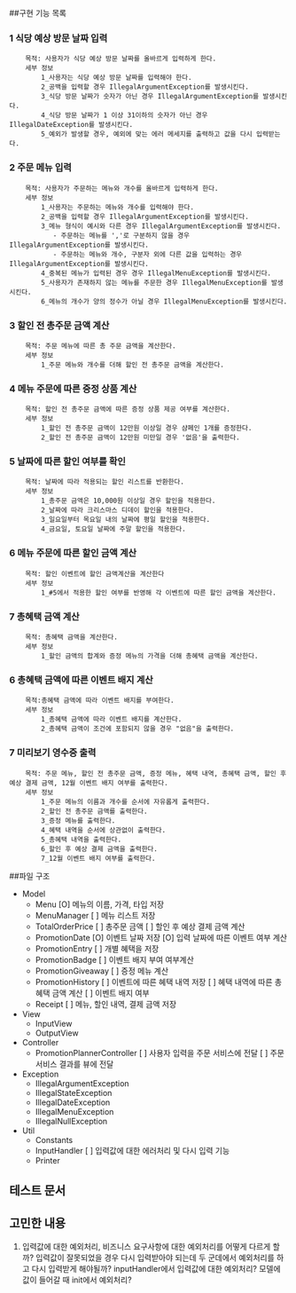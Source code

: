 ##구현 기능 목록
### 1 식당 예상 방문 날짜 입력
        목적: 사용자가 식당 예상 방문 날짜를 올바르게 입력하게 한다.
        세부 정보
			1_사용자는 식당 예상 방문 날짜를 입력해야 한다. 
			2_공백을 입력할 경우 IllegalArgumentException를 발생시킨다. 
            3_식당 방문 날짜가 숫자가 아닌 경우 IllegalArgumentException를 발생시킨다. 
			4_식당 방문 날짜가 1 이상 31이하의 숫자가 아닌 경우 IllegalDateException를 발생시킨다.
			5_예외가 발생할 경우, 예외에 맞는 에러 메세지를 출력하고 값을 다시 입력받는다. 
### 2 주문 메뉴 입력
        목적: 사용자가 주문하는 메뉴와 개수를 올바르게 입력하게 한다.
        세부 정보
            1_사용자는 주문하는 메뉴와 개수를 입력해야 한다. 
			2_공백을 입력할 경우 IllegalArgumentException를 발생시킨다. 
			3_메뉴 형식이 예시와 다른 경우 IllegalArgumentException를 발생시킨다.
               - 주문하는 메뉴를 ','로 구분하지 않을 경우 IllegalArgumentException를 발생시킨다. 
               - 주문하는 메뉴와 개수, 구분자 외에 다른 값을 입력하는 경우 IllegalArgumentException를 발생시킨다. 
			4_중복된 메뉴가 입력된 경우 경우 IllegalMenuException를 발생시킨다. 
			5_사용자가 존재하지 않는 메뉴를 주문한 경우 IllegalMenuException를 발생시킨다. 
			6_메뉴의 개수가 양의 정수가 아닐 경우 IllegalMenuException를 발생시킨다.
### 3 할인 전 총주문 금액 계산
		목적: 주문 메뉴에 따른 총 주문 금액을 계산한다.
		세부 정보
            1_주문 메뉴와 개수를 더해 할인 전 총주문 금액을 계산한다.
### 4 메뉴 주문에 따른 증정 상품 계산
		목적: 할인 전 총주문 금액에 따른 증정 상품 제공 여부를 계산한다.
		세부 정보
            1_할인 전 총주문 금액이 12만원 이상일 경우 샴페인 1개를 증정한다.
            2_할인 전 총주문 금액이 12만원 미만일 경우 '없음'을 출력한다.
### 5 날짜에 따른 할인 여부를 확인
		목적: 날짜에 따라 적용되는 할인 리스트를 반환한다.
		세부 정보
			1_총주문 금액은 10,000원 이상일 경우 할인을 적용한다.
            2_날짜에 따라 크리스마스 디데이 할인을 적용한다.
            3_일요일부터 목요일 내의 날짜에 평일 할인을 적용한다.
            4_금요일, 토요일 날짜에 주말 할인을 적용한다.
### 6 메뉴 주문에 따른 할인 금액 계산
		목적: 할인 이벤트에 할인 금액계산을 계산한다
		세부 정보
            1_#5에서 적용한 할인 여부를 반영해 각 이벤트에 따른 할인 금액을 계산한다. 
### 7 총혜택 금액 계산
		목적: 총혜택 금액을 계산한다.
		세부 정보
            1_할인 금액의 합계와 증정 메뉴의 가격을 더해 총혜택 금액을 계산한다.
### 6 총혜택 금액에 따른 이벤트 배지 계산
		목적:총혜택 금액에 따라 이벤트 배지를 부여한다.
		세부 정보
            1_총혜택 금액에 따라 이벤트 배지를 계산한다.
            2_총혜택 금액이 조건에 포함되지 않을 경우 "없음"을 출력한다.
### 7 미리보기 영수증 출력
		목적: 주문 메뉴, 할인 전 총주문 금액, 증정 메뉴, 혜택 내역, 총혜택 금액, 할인 후 예상 결제 금액, 12월 이벤트 배지 여부를 출력한다.
		세부 정보
            1_주문 메뉴의 이름과 개수를 순서에 자유롭게 출력한다.
            2_할인 전 총주문 금액를 출력한다.
            3_증정 메뉴를 출력한다.
            4_혜택 내역을 순서에 상관없이 출력한다.
            5_총혜택 내역을 출력한다. 
            6_할인 후 예상 결제 금액을 출력한다.
            7_12월 이벤트 배지 여부를 출력한다.

##파일 구조
  - Model
    - Menu
      [O] 메뉴의 이름, 가격, 타입 저장
    - MenuManager
      [ ] 메뉴 리스트 저장
    - TotalOrderPrice
      [ ] 총주문 금액
      [ ] 할인 후 예상 결제 금액 계산
    - PromotionDate
      [O] 이벤트 날짜 저장
      [O] 입력 날짜에 따른 이벤트 여부 계산
    - PromotionEntry
      [ ] 개별 혜택을 저장
    - PromotionBadge
      [ ] 이벤트 배지 부여 여부계산
    - PromotionGiveaway
      [ ] 증정 메뉴 계산
    - PromotionHistory
      [ ] 이벤트에 따른 혜택 내역 저장
      [ ] 혜택 내역에 따른 총혜택 금액 계산
      [ ] 이벤트 배지 여부
    - Receipt
      [ ] 메뉴, 할인 내역, 결제 금액 저장
  - View
    - InputView
    - OutputView
  - Controller
    - PromotionPlannerController
      [ ] 사용자 입력을 주문 서비스에 전달
      [ ] 주문 서비스 결과를 뷰에 전달
  - Exception
    - IllegalArgumentException
    - IllegalStateException
    - IllegalDateException
    - IllegalMenuException
    - IllegalNullException
  - Util
    - Constants
    - InputHandler
      [ ] 입력값에 대한 에러처리 및 다시 입력 기능
    - Printer
  
## 테스트 문서

## 고민한 내용
1. 입력값에 대한 예외처리, 비즈니스 요구사항에 대한 예외처리를 어떻게 다르게 할까?
   입력값이 잘못되었을 경우 다시 입력받아야 되는데 두 군데에서 예외처리를 하고 다시 입력받게 해야될까?
   inputHandler에서 입력값에 대한 예외처리?
   모델에 값이 들어갈 때 init에서 예외처리?
